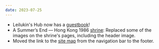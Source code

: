 ```yaml
---
date: 2023-07-25
---
```


* Leilukin's Hub now has a [guestbook](https://leilukin.123guestbook.com/)!
* A Summer’s End — Hong Kong 1986 [shrine](/shrines/asummersend/): Replaced some of the images on the shrine's pages, including the header image.
* Moved the link to the [site map](/sitemap) from the navigation bar to the footer.